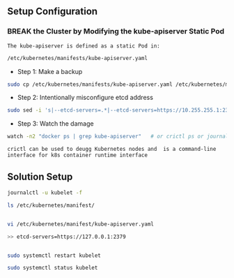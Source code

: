 ## Setup Configuration

### BREAK the Cluster by Modifying the kube-apiserver Static Pod

`The kube-apiserver is defined as a static Pod in:`

```bash
/etc/kubernetes/manifests/kube-apiserver.yaml
```

- Step 1: Make a backup

```bash
sudo cp /etc/kubernetes/manifests/kube-apiserver.yaml /etc/kubernetes/manifests/kube-apiserver.yaml.bak
```

- Step 2: Intentionally misconfigure etcd address

```bash
sudo sed -i 's|--etcd-servers=.*|--etcd-servers=https://10.255.255.1:2379|' /etc/kubernetes/manifests/kube-apiserver.yaml
```

- Step 3: Watch the damage

```bash
watch -n2 "docker ps | grep kube-apiserver"   # or crictl ps or journalctl -u kubelet
```
`crictl can be used to deugg Kubernetes nodes and  is a command-line interface for k8s container runtime interface`

## Solution Setup

```bash
journalctl -u kubelet -f

ls /etc/kubernetes/manifest/


vi /etc/kubernetes/manifest/kube-apiserver.yaml

>> etcd-servers=https://127.0.0.1:2379


sudo systemctl restart kubelet

sudo systemctl status kubelet
```

